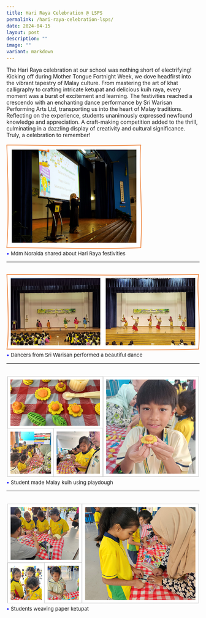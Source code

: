 ```yaml
---
title: Hari Raya Celebration @ LSPS
permalink: /hari-raya-celebration-lsps/
date: 2024-04-15
layout: post
description: ""
image: ""
variant: markdown
---
```

The Hari Raya celebration at our school was nothing short of electrifying! Kicking off during Mother Tongue Fortnight Week, we dove headfirst into the vibrant tapestry of Malay culture. From mastering the art of khat calligraphy to crafting intricate ketupat and delicious kuih raya, every moment was a burst of excitement and learning. The festivities reached a crescendo with an enchanting dance performance by Sri Warisan Performing Arts Ltd, transporting us into the heart of Malay traditions. Reflecting on the experience, students unanimously expressed newfound knowledge and appreciation. A craft-making competition added to the thrill, culminating in a dazzling display of creativity and cultural significance. Truly, a celebration to remember!
<br><br>
<img src="/images/Happenings/HR/hari_raya_1.png" style="width: 70%; height: 70%;">
<br>
<span style="font-size:10pt;">
<span style="color:blue;">•</span> Mdm Noraida shared about Hari Raya festivities</span>
<hr><br>
<img src="/images/Happenings/HR/hari_raya_2.png">
<br>
<span style="font-size:10pt;">
<span style="color:blue;">•</span> Dancers from Sri Warisan performed a beautiful dance</span>
<hr><br>
<img src="/images/Happenings/HR/hari_raya_4.png">
<br>
<span style="font-size:10pt;">
<span style="color:blue;">•</span> Student made Malay kuih using playdough</span>
<hr><br>
<img src="/images/Happenings/HR/hari_raya_5.png">
<br>
<span style="font-size:10pt;">
<span style="color:blue;">•</span> Students weaving paper ketupat</span>
